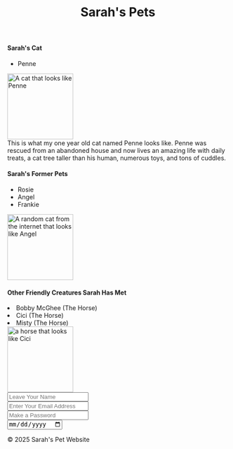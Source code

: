 <!DOCTYPE html>
<html lang="en">
<head>
  <meta charset="UTF-8">
  <link rel="stylesheet" href="CSS.css" type="text/css">
</head>
<body>
<header class="top-of-page">
  <h1>Sarah's Pets</h1>
</header>

<section class="list-of-pets">

<div id="cats">
<h4>Sarah's Cat</h4>
<ul class="List of Cats"> 
<li>Penne</li>
</ul>
<img src="https://i.pinimg.com/736x/39/02/8e/39028eb990d2b100f307fac136f420bd.jpg" alt="A cat that looks like Penne" width="150px">
  <br>
<article>This is what my one year old cat named Penne looks like. Penne was rescued from an abandoned house and now lives an amazing life with daily treats, a cat tree taller than his human, numerous toys, and tons of cuddles.</article>
</div>

<div id=""></div>
  <h4>Sarah's Former Pets</h4>
  <ul
  class="list of former pets">
  <li>Rosie</li>
  <li>Angel</li>
  <li>Frankie</li>
    </ul>
  <div>
  
  </div>
  <img src="https://i.natgeofe.com/n/548467d8-c5f1-4551-9f58-6817a8d2c45e/NationalGeographic_2572187_16x9.jpg?w=1200" alt="A random cat from the internet that looks like Angel" width="150px">
  <div id="Other creatures"></div>
  <h4>Other Friendly Creatures Sarah Has Met</h4>
  <li>Bobby McGhee (The Horse)</li>
  <li>Cici (The Horse)</li>
  <li>Misty (The Horse)</li>
  <img src="https://www.wildmountainfarms.com/uploads/1/0/0/6/100687208/blackhorses-13_orig.jpg" alt="a horse that looks like Cici" width="150px">
  </section>

<section class="newsletter-signup">
  <input type="text" placeholder="Leave Your Name">
  <br>
  <input type="email" placeholder="Enter Your Email Address">
  <br>
  <input type="password" placeholder="Make a Password">
<br>
<input type="date">
<br>
</section>
<footer> <P>&copy; 2025 Sarah's Pet Website</P></footer>

